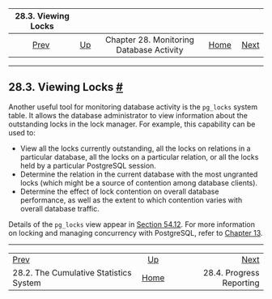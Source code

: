 <!--?xml version="1.0" encoding="UTF-8" standalone="no"?-->

|                           28.3. Viewing Locks                           |                                                                  |                                          |                                                       |                                                             |
| :---------------------------------------------------------------------: | :--------------------------------------------------------------- | :--------------------------------------: | ----------------------------------------------------: | ----------------------------------------------------------: |
| [Prev](monitoring-stats.html "28.2. The Cumulative Statistics System")  | [Up](monitoring.html "Chapter 28. Monitoring Database Activity") | Chapter 28. Monitoring Database Activity | [Home](index.html "PostgreSQL 17devel Documentation") |  [Next](progress-reporting.html "28.4. Progress Reporting") |

***

## 28.3. Viewing Locks [#](#MONITORING-LOCKS)

[]()

Another useful tool for monitoring database activity is the `pg_locks` system table. It allows the database administrator to view information about the outstanding locks in the lock manager. For example, this capability can be used to:

*   View all the locks currently outstanding, all the locks on relations in a particular database, all the locks on a particular relation, or all the locks held by a particular PostgreSQL session.
*   Determine the relation in the current database with the most ungranted locks (which might be a source of contention among database clients).
*   Determine the effect of lock contention on overall database performance, as well as the extent to which contention varies with overall database traffic.

Details of the `pg_locks` view appear in [Section 54.12](view-pg-locks.html "54.12. pg_locks"). For more information on locking and managing concurrency with PostgreSQL, refer to [Chapter 13](mvcc.html "Chapter 13. Concurrency Control").

***

|                                                                         |                                                                  |                                                             |
| :---------------------------------------------------------------------- | :--------------------------------------------------------------: | ----------------------------------------------------------: |
| [Prev](monitoring-stats.html "28.2. The Cumulative Statistics System")  | [Up](monitoring.html "Chapter 28. Monitoring Database Activity") |  [Next](progress-reporting.html "28.4. Progress Reporting") |
| 28.2. The Cumulative Statistics System                                  |       [Home](index.html "PostgreSQL 17devel Documentation")      |                                    28.4. Progress Reporting |
